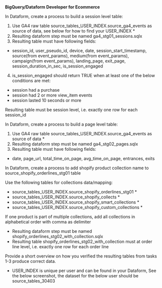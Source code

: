 **BigQuery/Dataform Developer for Ecommerce**

In Dataform, create a process to build a session level table:

1. Use GA4 raw table source_tables_USER_INDEX.source_ga4_events as source of data, see below for how to find your USER_INDEX *
2. Resulting dataform step must be named ga4_stg01_sessions.sqlx
3. Resulting table must have following fields:
- session_id, user_pseudo_id, device, date, session_start_timestamp, source(from event_params), medium(from event_params), campaign(from event_params), landing_page, exit_page, session_duration_in_sec, is_session_engaged
4. is_session_engaged should return TRUE when at least  one of the below conditions are met:
- session had a purchase 
- session had 2 or more view_item events 
- session lasted 10 seconds or more

Resulting table must be session level, i.e. exactly one row for each session_id 

In Dataform, create a process to build a page level table:


1. Use GA4 raw table source_tables_USER_INDEX.source_ga4_events as source of data *
2. Resulting dataform step must be named ga4_stg02_pages.sqlx
3. Resulting table must have following fields:
- date, page_url, total_time_on_page, avg_time_on_page, entrances, exits

In Dataform, create a process to add shopify product collection name to source_shopify_orderlines_stg01 table

Use the following tables for collections data/mapping: 
- source_tables_USER_INDEX.source_shopify_orderlines_stg01 *
- source_tables_USER_INDEX.source_shopify_collects *
- source_tables_USER_INDEX.source_shopify_smart_collections *
- source_tables_USER_INDEX.source_shopify_custom_collections *

If one product is part of multiple collections, add all collections in alphabetical order with comma as delimiter
- Resulting dataform step must be named shopify_orderlines_stg02_with_collection.sqlx
- Resulting table shopify_orderlines_stg02_with_collection must at order line level,  i.e. exactly one row for each order line

Provide a short overview on how you verified the resulting tables from tasks 1-3 produce correct data.  

* USER_INDEX is unique per user and can be found in your Dataform, 
See the below screenshot, the dataset for the below user should be source_tables_30403

